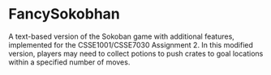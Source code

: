 # FancySokobhan
A text-based version of the Sokoban game with additional features, implemented for the CSSE1001/CSSE7030 Assignment 2. In this modified version, players may need to collect potions to push crates to goal locations within a specified number of moves.
